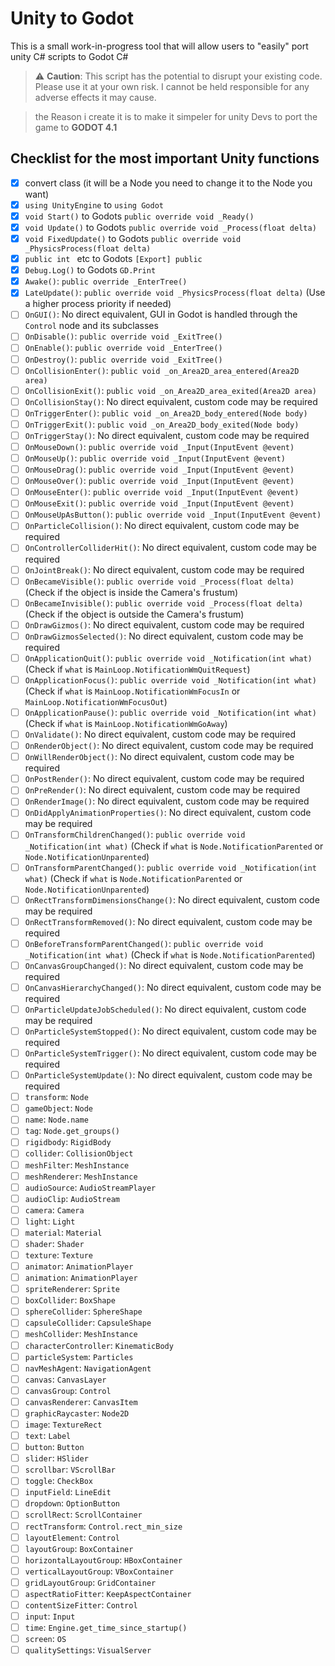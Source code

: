 # Unity to Godot
This is a small work-in-progress tool that will allow users to "easily" port unity C# scripts to Godot C#

> :warning: **Caution**: This script has the potential to disrupt your existing code. Please use it at your own risk. I cannot be held responsible for any adverse effects it may cause.

>the Reason i create it is to make it simpeler for unity Devs to port the game to **GODOT 4.1**
## Checklist for the most important Unity functions
- [X] convert class (it will be a Node you need to change it to the Node you want)
- [X] `using UnityEngine` to `using Godot`
- [X] `void Start()` to Godots `public override void _Ready()`
- [X] `void Update()` to Godots `public override void _Process(float delta)`
- [X] `void FixedUpdate()` to Godots `public override void _PhysicsProcess(float delta)`
- [X] `public int ` etc  to Godots  `[Export] public`
- [X] `Debug.Log()` to Godots `GD.Print`
- [X] `Awake()`: `public override _EnterTree()`
- [X] `LateUpdate()`: `public override void _PhysicsProcess(float delta)` (Use a higher process priority if needed)
- [ ] `OnGUI()`: No direct equivalent, GUI in Godot is handled through the `Control` node and its subclasses
- [ ] `OnDisable()`: `public override void _ExitTree()`
- [ ] `OnEnable()`: `public override void _EnterTree()`
- [ ] `OnDestroy()`: `public override void _ExitTree()`
- [ ] `OnCollisionEnter()`: `public void _on_Area2D_area_entered(Area2D area)`
- [ ] `OnCollisionExit()`: `public void _on_Area2D_area_exited(Area2D area)`
- [ ] `OnCollisionStay()`: No direct equivalent, custom code may be required
- [ ] `OnTriggerEnter()`: `public void _on_Area2D_body_entered(Node body)`
- [ ] `OnTriggerExit()`: `public void _on_Area2D_body_exited(Node body)`
- [ ] `OnTriggerStay()`: No direct equivalent, custom code may be required
- [ ] `OnMouseDown()`: `public override void _Input(InputEvent @event)`
- [ ] `OnMouseUp()`: `public override void _Input(InputEvent @event)`
- [ ] `OnMouseDrag()`: `public override void _Input(InputEvent @event)`
- [ ] `OnMouseOver()`: `public override void _Input(InputEvent @event)`
- [ ] `OnMouseEnter()`: `public override void _Input(InputEvent @event)`
- [ ] `OnMouseExit()`: `public override void _Input(InputEvent @event)`
- [ ] `OnMouseUpAsButton()`: `public override void _Input(InputEvent @event)`
- [ ] `OnParticleCollision()`: No direct equivalent, custom code may be required
- [ ] `OnControllerColliderHit()`: No direct equivalent, custom code may be required
- [ ] `OnJointBreak()`: No direct equivalent, custom code may be required
- [ ] `OnBecameVisible()`: `public override void _Process(float delta)` (Check if the object is inside the Camera's frustum)
- [ ] `OnBecameInvisible()`: `public override void _Process(float delta)` (Check if the object is outside the Camera's frustum)
- [ ] `OnDrawGizmos()`: No direct equivalent, custom code may be required
- [ ] `OnDrawGizmosSelected()`: No direct equivalent, custom code may be required
- [ ] `OnApplicationQuit()`: `public override void _Notification(int what)` (Check if `what` is `MainLoop.NotificationWmQuitRequest`)
- [ ] `OnApplicationFocus()`: `public override void _Notification(int what)` (Check if `what` is `MainLoop.NotificationWmFocusIn` or `MainLoop.NotificationWmFocusOut`)
- [ ] `OnApplicationPause()`: `public override void _Notification(int what)` (Check if `what` is `MainLoop.NotificationWmGoAway`)
- [ ] `OnValidate()`: No direct equivalent, custom code may be required
- [ ] `OnRenderObject()`: No direct equivalent, custom code may be required
- [ ] `OnWillRenderObject()`: No direct equivalent, custom code may be required
- [ ] `OnPostRender()`: No direct equivalent, custom code may be required
- [ ] `OnPreRender()`: No direct equivalent, custom code may be required
- [ ] `OnRenderImage()`: No direct equivalent, custom code may be required
- [ ] `OnDidApplyAnimationProperties()`: No direct equivalent, custom code may be required
- [ ] `OnTransformChildrenChanged()`: `public override void _Notification(int what)` (Check if `what` is `Node.NotificationParented` or `Node.NotificationUnparented`)
- [ ] `OnTransformParentChanged()`: `public override void _Notification(int what)` (Check if `what` is `Node.NotificationParented` or `Node.NotificationUnparented`)
- [ ] `OnRectTransformDimensionsChange()`: No direct equivalent, custom code may be required
- [ ] `OnRectTransformRemoved()`: No direct equivalent, custom code may be required
- [ ] `OnBeforeTransformParentChanged()`: `public override void _Notification(int what)` (Check if `what` is `Node.NotificationParented`)
- [ ] `OnCanvasGroupChanged()`: No direct equivalent, custom code may be required
- [ ] `OnCanvasHierarchyChanged()`: No direct equivalent, custom code may be required
- [ ] `OnParticleUpdateJobScheduled()`: No direct equivalent, custom code may be required
- [ ] `OnParticleSystemStopped()`: No direct equivalent, custom code may be required
- [ ] `OnParticleSystemTrigger()`: No direct equivalent, custom code may be required
- [ ] `OnParticleSystemUpdate()`: No direct equivalent, custom code may be required
- [ ] `transform`: `Node`
- [ ] `gameObject`: `Node`
- [ ] `name`: `Node.name`
- [ ] `tag`: `Node.get_groups()`
- [ ] `rigidbody`: `RigidBody`
- [ ] `collider`: `CollisionObject`
- [ ] `meshFilter`: `MeshInstance`
- [ ] `meshRenderer`: `MeshInstance`
- [ ] `audioSource`: `AudioStreamPlayer`
- [ ] `audioClip`: `AudioStream`
- [ ] `camera`: `Camera`
- [ ] `light`: `Light`
- [ ] `material`: `Material`
- [ ] `shader`: `Shader`
- [ ] `texture`: `Texture`
- [ ] `animator`: `AnimationPlayer`
- [ ] `animation`: `AnimationPlayer`
- [ ] `spriteRenderer`: `Sprite`
- [ ] `boxCollider`: `BoxShape`
- [ ] `sphereCollider`: `SphereShape`
- [ ] `capsuleCollider`: `CapsuleShape`
- [ ] `meshCollider`: `MeshInstance`
- [ ] `characterController`: `KinematicBody`
- [ ] `particleSystem`: `Particles`
- [ ] `navMeshAgent`: `NavigationAgent`
- [ ] `canvas`: `CanvasLayer`
- [ ] `canvasGroup`: `Control`
- [ ] `canvasRenderer`: `CanvasItem`
- [ ] `graphicRaycaster`: `Node2D`
- [ ] `image`: `TextureRect`
- [ ] `text`: `Label`
- [ ] `button`: `Button`
- [ ] `slider`: `HSlider`
- [ ] `scrollbar`: `VScrollBar`
- [ ] `toggle`: `CheckBox`
- [ ] `inputField`: `LineEdit`
- [ ] `dropdown`: `OptionButton`
- [ ] `scrollRect`: `ScrollContainer`
- [ ] `rectTransform`: `Control.rect_min_size`
- [ ] `layoutElement`: `Control`
- [ ] `layoutGroup`: `BoxContainer`
- [ ] `horizontalLayoutGroup`: `HBoxContainer`
- [ ] `verticalLayoutGroup`: `VBoxContainer`
- [ ] `gridLayoutGroup`: `GridContainer`
- [ ] `aspectRatioFitter`: `KeepAspectContainer`
- [ ] `contentSizeFitter`: `Control`
- [ ] `input`: `Input`
- [ ] `time`: `Engine.get_time_since_startup()`
- [ ] `screen`: `OS`
- [ ] `qualitySettings`: `VisualServer`